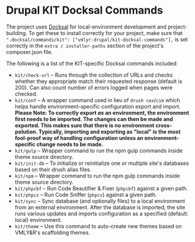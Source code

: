 # Drupal KIT Docksal Commands
The project uses [Docksal](https://docksal.io/) for local-environment development and project-building. To get these to
install correctly for your project, make sure that `".docksal/commands/kit": ["vmlyr-drupal/kit-docksal-commands"],` is
set correctly in the `extra / installer-paths` section of the project's composer.json file.

 The following is a list of the KIT-specific Docksal commands included:
 - `kit/check-url` – Runs through the collection of URLs and checks whether they appropriate match their requested
 response (default is 200). Can also count number of errors logged when pages were checked.
 - `kit/conf` – A wrapper command used in lieu of `drush cex`/`cim` which helps handle environment-specific
 configuration export and import. **Please Note: To correctly export _as_ an environment, the environment first needs to
 be imported. The changes can then be made and exported. This makes sure that there is no environment cross-polution.
 Typically, importing and exporting as "local" is the most fool-proof way of handling configuration unless an
 environment-specific change needs to be made.**
 - `kit/gulp` – Wrapper command to run the npm gulp commands inside theme source directory.
 - `kit/init-db` – To initialize or reinitialize one or multiple site's databases based on their drush alias files.
 - `kit/npm` – Wrapper command to run the npm gulp commands inside theme source directory.
 - `kit/phpcbf` – Run Code Beautifier & Fixer (`phpcbf`) against a given path.
 - `kit/phpcs` – Run Code Sniffer (`phpcs`) against a given path.
 - `kit/sync` – Sync database (and optionally files) to a local environment from an external environment. After the
 database is imported, the site runs various updates and imports configuration as a specified (default: local)
 environment.
 - `kit/theme` – Use this command to auto-create new themes based on VMLY&R's scaffolding themes.
